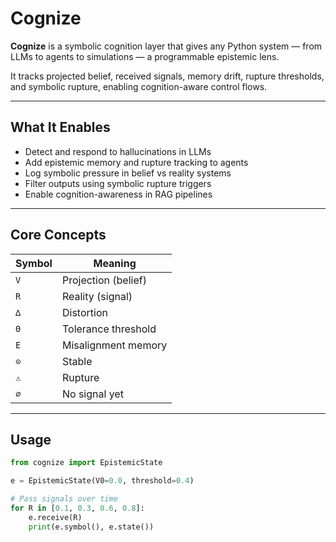 # Cognize

**Cognize** is a symbolic cognition layer that gives any Python system — from LLMs to agents to simulations — a programmable epistemic lens.

It tracks projected belief, received signals, memory drift, rupture thresholds, and symbolic rupture, enabling cognition-aware control flows.

---

## What It Enables

- Detect and respond to hallucinations in LLMs  
- Add epistemic memory and rupture tracking to agents  
- Log symbolic pressure in belief vs reality systems  
- Filter outputs using symbolic rupture triggers  
- Enable cognition-awareness in RAG pipelines

---

## Core Concepts

| Symbol | Meaning                |
|--------|------------------------|
| `V`    | Projection (belief)    |
| `R`    | Reality (signal)       |
| `∆`    | Distortion             |
| `Θ`    | Tolerance threshold    |
| `E`    | Misalignment memory    |
| `⊙`    | Stable                 |
| `⚠`    | Rupture                |
| `∅`    | No signal yet          |

---

## Usage

```python
from cognize import EpistemicState

e = EpistemicState(V0=0.0, threshold=0.4)

# Pass signals over time
for R in [0.1, 0.3, 0.6, 0.8]:
    e.receive(R)
    print(e.symbol(), e.state())
